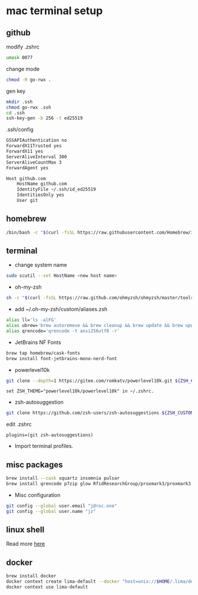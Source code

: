 # mac terminal setup

## github
modify .zshrc
```bash
umask 0077
```
change mode
```bash
chmod -R go-rwx .
```
gen key
```bash
mkdir .ssh
chmod go-rwx .ssh
cd .ssh
ssh-key-gen -b 256 -t ed25519
```
.ssh/config
```bash
GSSAPIAuthentication no
ForwardX11Trusted yes
ForwardX11 yes
ServerAliveInterval 300
ServerAliveCountMax 3
ForwardAgent yes

Host github.com
	HostName github.com
	IdentityFile ~/.ssh/id_ed25519
	IdentitiesOnly yes
	User git
```

## homebrew
```bash
/bin/bash -c "$(curl -fsSL https://raw.githubusercontent.com/Homebrew/install/HEAD/install.sh)"
```
## terminal
* change system name
```bash
sudo scutil --set HostName <new host name> 
```
* oh-my-zsh
```bash
sh -c "$(curl -fsSL https://raw.github.com/ohmyzsh/ohmyzsh/master/tools/install.sh)"
```
* add ~/.oh-my-zsh/custom/aliases.zsh
```bash
alias ll='ls -alFG'
alias ubrew='brew autoremove && brew cleanup && brew update && brew upgrade && brew cleanup && brew autoremove && brew cleanup ; brew doctor ; omz update ; find ~/.oh-my-zsh/custom/{plugins,themes} -mindepth 1 -maxdepth 1 -type d -exec git -C {} pull \;'
alias qrencode='qrencode -t ansi256utf8 -r'
```
* JetBrains NF Fonts
```bash
brew tap homebrew/cask-fonts
brew install font-jetbrains-mono-nerd-font
```
 * powerlevel10k
```bash
git clone --depth=1 https://gitee.com/romkatv/powerlevel10k.git ${ZSH_CUSTOM:-$HOME/.oh-my-zsh/custom}/themes/powerlevel10k
```
```
set ZSH_THEME="powerlevel10k/powerlevel10k" in ~/.zshrc.
```
 * zsh-autosuggestion
```bash
git clone https://github.com/zsh-users/zsh-autosuggestions ${ZSH_CUSTOM:-~/.oh-my-zsh/custom}/plugins/zsh-autosuggestions
```
edit .zshrc
```
plugins=(git zsh-autosuggestions)
```
* Import terminal profiles.

## misc packages
```bash
brew install --cask xquartz insomnia pulsar
brew install qrencode p7zip glow RfidResearchGroup/proxmark3/proxmark3 ffmpeg jq
```
* Misc configuration
```bash
git config --global user.email "j@roc.one"
git config --global user.name "jz"
```
## linux shell
Read more [here](./README.md)
## docker
```bash
brew install docker
docker context create lima-default --docker "host=unix://$HOME/.lima/default/sock/docker.sock"
docker context use lima-default
```

